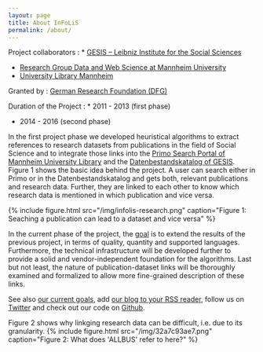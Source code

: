 ```yaml
---
layout: page
title: About InFoLiS
permalink: /about/
---
```


Project collaborators
: * [GESIS – Leibniz Institute for the Social Sciences](http://www.gesis.org/)
  * [Research Group Data and Web Science at Mannheim University](http://dws.informatik.uni-mannheim.de/)
  * [University Library Mannheim](http://www.ub.uni-mannheim.de)

Granted by
: [German Research Foundation (DFG)](http://www.dfg.de/)

Duration of the Project
: * 2011 - 2013 (first phase)
  * 2014 - 2016 (second phase)

In the first project phase
we developed heuristical algorithms to extract references to research
datasets from publications in the field of Social Science and to integrate
those links into the [Primo Search Portal of Mannheim University
Library](http://www.ub.uni-mannheim.de/133.html) and the [Datenbestandskatalog
of GESIS](https://dbk.gesis.org/dbksearch/index.asp). Figure 1 shows the basic idea behind the project. A user can search either in Primo or in the Datenbestandskatalog and gets both, relevant publications and research data. Further, they are linked to each other to know which research data is mentioned in which publication and vice versa.

{% include figure.html src="/img/infolis-research.png" caption="Figure 1: Seaching a publication can lead to a dataset and vice versa" %}


In the current phase of the project, the [goal](/goals) is to extend the results of the
previous project, in terms of quality, quantity and supported languages.
Furthermore, the technical infrastructure will be developed further to provide
a solid and vendor-independent foundation for the algorithms. Last but not
least, the nature of publication-dataset links will be thoroughly examined and
formalized to allow more fine-grained description of these links.

See also [our current goals](/goals), add [our blog to your RSS reader](/blog),
follow us on [Twitter](https://twitter.com/infolis_project) and check out our
code on [Github](https://github.com/infolis/).

Figure 2 shows why linkging research data can be difficult, i.e. due to its granularity.
{% include figure.html src="/img/32a7c93ae7.png" caption="Figure 2: What does 'ALLBUS' refer to here?" %}

